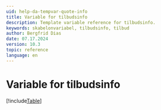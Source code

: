 ```yaml
---
uid: help-da-tempvar-quote-info
title: Variable for tilbudsinfo
description: Template variable reference for tilbudsinfo.
keywords: skabelonvariabel, tilbudsinfo, tilbud
author: Bergfrid Dias
date: 07.17.2024
version: 10.3
topic: reference
language: en
---
```


# Variable for tilbudsinfo

[!include[Table](../../../../../common/includes/variable/table-quote-info.md)]
